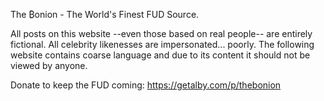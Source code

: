The ₿onion - The World's Finest FUD Source.

All posts on this website --even those based on real people-- are entirely fictional. All celebrity likenesses are impersonated... poorly. The following website contains coarse language and due to its content it should not be viewed by anyone.

Donate to keep the FUD coming: https://getalby.com/p/thebonion
